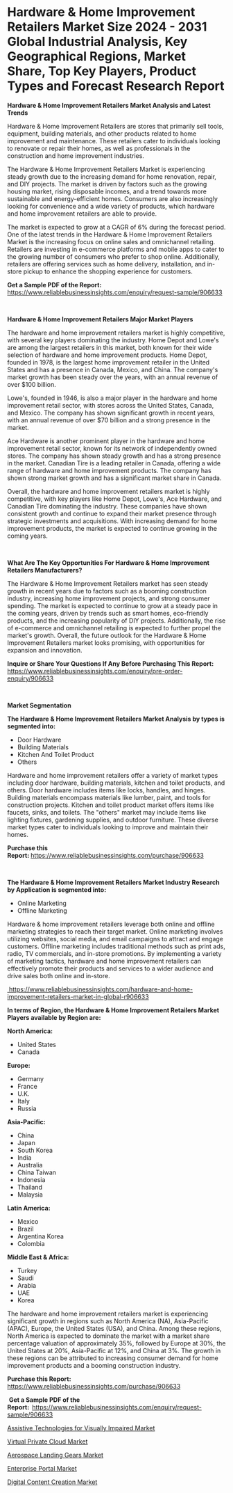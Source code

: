 <p><h1>Hardware & Home Improvement Retailers Market Size 2024 - 2031 Global Industrial Analysis, Key Geographical Regions, Market Share, Top Key Players, Product Types and Forecast Research Report</h1></p><p><strong>Hardware & Home Improvement Retailers Market Analysis and Latest Trends</strong></p>
<p><p>Hardware & Home Improvement Retailers are stores that primarily sell tools, equipment, building materials, and other products related to home improvement and maintenance. These retailers cater to individuals looking to renovate or repair their homes, as well as professionals in the construction and home improvement industries.</p><p>The Hardware & Home Improvement Retailers Market is experiencing steady growth due to the increasing demand for home renovation, repair, and DIY projects. The market is driven by factors such as the growing housing market, rising disposable incomes, and a trend towards more sustainable and energy-efficient homes. Consumers are also increasingly looking for convenience and a wide variety of products, which hardware and home improvement retailers are able to provide.</p><p>The market is expected to grow at a CAGR of 6% during the forecast period. One of the latest trends in the Hardware & Home Improvement Retailers Market is the increasing focus on online sales and omnichannel retailing. Retailers are investing in e-commerce platforms and mobile apps to cater to the growing number of consumers who prefer to shop online. Additionally, retailers are offering services such as home delivery, installation, and in-store pickup to enhance the shopping experience for customers.</p></p>
<p><strong>Get a Sample PDF of the Report:&nbsp;</strong> <a href="https://www.reliablebusinessinsights.com/enquiry/request-sample/906633">https://www.reliablebusinessinsights.com/enquiry/request-sample/906633</a></p>
<p>&nbsp;</p>
<p><strong>Hardware & Home Improvement Retailers Major Market Players</strong></p>
<p><p>The hardware and home improvement retailers market is highly competitive, with several key players dominating the industry. Home Depot and Lowe's are among the largest retailers in this market, both known for their wide selection of hardware and home improvement products. Home Depot, founded in 1978, is the largest home improvement retailer in the United States and has a presence in Canada, Mexico, and China. The company's market growth has been steady over the years, with an annual revenue of over $100 billion.</p><p>Lowe's, founded in 1946, is also a major player in the hardware and home improvement retail sector, with stores across the United States, Canada, and Mexico. The company has shown significant growth in recent years, with an annual revenue of over $70 billion and a strong presence in the market.</p><p>Ace Hardware is another prominent player in the hardware and home improvement retail sector, known for its network of independently owned stores. The company has shown steady growth and has a strong presence in the market. Canadian Tire is a leading retailer in Canada, offering a wide range of hardware and home improvement products. The company has shown strong market growth and has a significant market share in Canada.</p><p>Overall, the hardware and home improvement retailers market is highly competitive, with key players like Home Depot, Lowe's, Ace Hardware, and Canadian Tire dominating the industry. These companies have shown consistent growth and continue to expand their market presence through strategic investments and acquisitions. With increasing demand for home improvement products, the market is expected to continue growing in the coming years.</p></p>
<p>&nbsp;</p>
<p><strong>What Are The Key Opportunities For Hardware & Home Improvement Retailers Manufacturers?</strong></p>
<p><p>The Hardware & Home Improvement Retailers market has seen steady growth in recent years due to factors such as a booming construction industry, increasing home improvement projects, and strong consumer spending. The market is expected to continue to grow at a steady pace in the coming years, driven by trends such as smart homes, eco-friendly products, and the increasing popularity of DIY projects. Additionally, the rise of e-commerce and omnichannel retailing is expected to further propel the market's growth. Overall, the future outlook for the Hardware & Home Improvement Retailers market looks promising, with opportunities for expansion and innovation.</p></p>
<p><strong>Inquire or Share Your Questions If Any Before Purchasing This Report:</strong> <a href="https://www.reliablebusinessinsights.com/enquiry/pre-order-enquiry/906633">https://www.reliablebusinessinsights.com/enquiry/pre-order-enquiry/906633</a></p>
<p>&nbsp;</p>
<p><strong>Market Segmentation</strong></p>
<p><strong>The Hardware & Home Improvement Retailers Market Analysis by types is segmented into:</strong></p>
<p><ul><li>Door Hardware</li><li>Building Materials</li><li>Kitchen And Toilet Product</li><li>Others</li></ul></p>
<p><p>Hardware and home improvement retailers offer a variety of market types including door hardware, building materials, kitchen and toilet products, and others. Door hardware includes items like locks, handles, and hinges. Building materials encompass materials like lumber, paint, and tools for construction projects. Kitchen and toilet product market offers items like faucets, sinks, and toilets. The "others" market may include items like lighting fixtures, gardening supplies, and outdoor furniture. These diverse market types cater to individuals looking to improve and maintain their homes.</p></p>
<p><strong>Purchase this Report:&nbsp;</strong><a href="https://www.reliablebusinessinsights.com/purchase/906633">https://www.reliablebusinessinsights.com/purchase/906633</a></p>
<p>&nbsp;</p>
<p><strong>The Hardware & Home Improvement Retailers Market Industry Research by Application is segmented into:</strong></p>
<p><ul><li>Online Marketing</li><li>Offline Marketing</li></ul></p>
<p><p>Hardware & home improvement retailers leverage both online and offline marketing strategies to reach their target market. Online marketing involves utilizing websites, social media, and email campaigns to attract and engage customers. Offline marketing includes traditional methods such as print ads, radio, TV commercials, and in-store promotions. By implementing a variety of marketing tactics, hardware and home improvement retailers can effectively promote their products and services to a wider audience and drive sales both online and in-store.</p></p>
<p><a href="https://www.reliablebusinessinsights.com/hardware-and-home-improvement-retailers-market-in-global-r906633">&nbsp;https://www.reliablebusinessinsights.com/hardware-and-home-improvement-retailers-market-in-global-r906633</a></p>
<p><strong>In terms of Region, the Hardware & Home Improvement Retailers Market Players available by Region are:</strong></p>
<p>
    <p> <strong> North America: </strong>
        <ul>
            <li>United States</li>
            <li>Canada</li>
        </ul>
        </p> 
    <p> <strong> Europe: </strong>
        <ul>
            <li>Germany</li>
            <li>France</li>
            <li>U.K.</li>
            <li>Italy</li>
            <li>Russia</li>
        </ul>
        </p> 
    <p> <strong> Asia-Pacific: </strong>
        <ul>
            <li>China</li>
            <li>Japan</li>
            <li>South Korea</li>
            <li>India</li>
            <li>Australia</li>
            <li>China Taiwan</li>
            <li>Indonesia</li>
            <li>Thailand</li>
            <li>Malaysia</li>
        </ul>
        </p> 
    <p> <strong> Latin America: </strong>
        <ul>
            <li>Mexico</li>
            <li>Brazil</li>
            <li>Argentina Korea</li>
            <li>Colombia</li>
        </ul>
        </p> 
    <p> <strong> Middle East & Africa: </strong>
        <ul>
            <li>Turkey</li>
            <li>Saudi</li>
            <li>Arabia</li>
            <li>UAE</li>
            <li>Korea</li>
        </ul>
    </p>
    </p>
<p><p>The hardware and home improvement retailers market is experiencing significant growth in regions such as North America (NA), Asia-Pacific (APAC), Europe, the United States (USA), and China. Among these regions, North America is expected to dominate the market with a market share percentage valuation of approximately 35%, followed by Europe at 30%, the United States at 20%, Asia-Pacific at 12%, and China at 3%. The growth in these regions can be attributed to increasing consumer demand for home improvement products and a booming construction industry.</p></p>
<p><strong>Purchase this Report: </strong><a href="https://www.reliablebusinessinsights.com/purchase/906633">https://www.reliablebusinessinsights.com/purchase/906633</a></p>
<p>&nbsp;<strong>Get a Sample PDF of the Report:&nbsp;&nbsp;</strong><a href="https://www.reliablebusinessinsights.com/enquiry/request-sample/906633">https://www.reliablebusinessinsights.com/enquiry/request-sample/906633</a></p>
<p><strong></strong></p>
<p><p><a href="https://medium.com/@v8581137/assistive-technologies-for-visually-impaired-market-size-share-competitive-landscape-and-trend-f068af45a144">Assistive Technologies for Visually Impaired Market</a></p><p><a href="https://medium.com/@emma.white454357/virtual-private-cloud-market-size-is-growing-at-cagr-of-5-7-8088fb7afb09">Virtual Private Cloud Market</a></p><p><a href="https://github.com/seamusocallaghan/Market-Research-Report-List-1/blob/main/aerospace-landing-gears-market.md">Aerospace Landing Gears Market</a></p><p><a href="https://medium.com/@amelia.martin5698/enterprise-portal-market-overview-global-market-trends-and-future-prospects-from-2024-to-2031-cce4b4067fed">Enterprise Portal Market</a></p><p><a href="https://medium.com/@bernadette.hunter4468/digital-content-creation-market-size-share-trends-analysis-report-by-product-2c3a8d23fdf3">Digital Content Creation Market</a></p></p>
